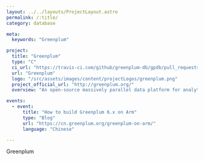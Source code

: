 ```yaml
---
layout: ../../layouts/ProjectLayout.astro
permalink: /:title/
category: database

meta:
  keywords: "Greenplum"

project:
  title: "Greenplum"
  type: "C"
  ci_url: "https://travis-ci.com/github/greenplum-db/gpdb/pull_requests"
  url: "Greenplum"
  logo: "/src/assets/images/content/projectLogos/greenplum.png"
  project_official_url: "http://greenplum.org/"
  overview: "An open-source massively parallel data platform for analytics, machine learning and AI."

events:
  - event:
      title: "How to build Greenplum 6.x on Arm"
      type: "Blog"
      url: "https://cn.greenplum.org/greenplum-on-arm/"
      language: "Chinese"

---
```


<p>Greenplum</p>
